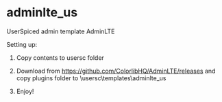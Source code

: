 # adminlte_us
UserSpiced admin template AdminLTE

Setting up:

1. Copy contents to usersc folder

2. Download from https://github.com/ColorlibHQ/AdminLTE/releases and copy plugins folder to \usersc\templates\adminlte_us

3. Enjoy!
